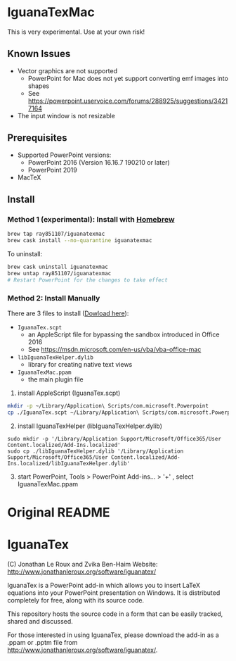 # IguanaTexMac

This is very experimental. Use at your own risk!

## Known Issues
* Vector graphics are not supported
  * PowerPoint for Mac does not yet support converting emf images into shapes
  * See https://powerpoint.uservoice.com/forums/288925/suggestions/34217164
* The input window is not resizable

## Prerequisites
* Supported PowerPoint versions:
  * PowerPoint 2016 (Version 16.16.7 190210 or later)
  * PowerPoint 2019
* MacTeX

## Install

### Method 1 (experimental): Install with [Homebrew](https://brew.sh)

```bash
brew tap ray851107/iguanatexmac
brew cask install --no-quarantine iguanatexmac
```

To uninstall:

```bash
brew cask uninstall iguanatexmac
brew untap ray851107/iguanatexmac
# Restart PowerPoint for the changes to take effect
```

### Method 2: Install Manually
There are 3 files to install ([Dowload here](https://github.com/ray851107/IguanaTexMac/releases)):
* `IguanaTex.scpt`
  * an AppleScript file for bypassing the sandbox introduced in Office 2016
  * See https://msdn.microsoft.com/en-us/vba/vba-office-mac
* `libIguanaTexHelper.dylib`
  * library for creating native text views
* `IguanaTexMac.ppam`
  * the main plugin file

1. install AppleScript (IguanaTex.scpt)
```bash
mkdir -p ~/Library/Application\ Scripts/com.microsoft.Powerpoint
cp ./IguanaTex.scpt ~/Library/Application\ Scripts/com.microsoft.Powerpoint/IguanaTex.scpt
```
2. install IguanaTexHelper (libIguanaTexHelper.dylib)
```
sudo mkdir -p '/Library/Application Support/Microsoft/Office365/User Content.localized/Add-Ins.localized'
sudo cp ./libIguanaTexHelper.dylib '/Library/Application Support/Microsoft/Office365/User Content.localized/Add-Ins.localized/libIguanaTexHelper.dylib'
```
3. start PowerPoint, Tools > PowerPoint Add-ins... > '+' , select IguanaTexMac.ppam


Original README
===============

# IguanaTex

(C) Jonathan Le Roux and Zvika Ben-Haim
Website: http://www.jonathanleroux.org/software/iguanatex/

IguanaTex is a PowerPoint add-in which allows you to insert LaTeX equations into your PowerPoint presentation on Windows. It is distributed completely for free, along with its source code.

This repository hosts the source code in a form that can be easily tracked, shared and discussed.

For those interested in using IguanaTex, please download the add-in as a .ppam or .pptm file from http://www.jonathanleroux.org/software/iguanatex/.
